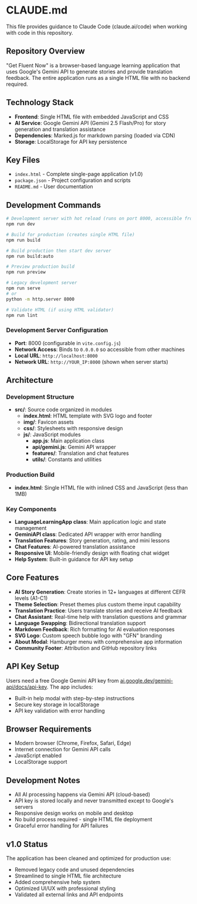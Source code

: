 # CLAUDE.md

This file provides guidance to Claude Code (claude.ai/code) when working with code in this repository.

## Repository Overview

"Get Fluent Now" is a browser-based language learning application that uses Google's Gemini API to generate stories and provide translation feedback. The entire application runs as a single HTML file with no backend required.

## Technology Stack

- **Frontend**: Single HTML file with embedded JavaScript and CSS
- **AI Service**: Google Gemini API (Gemini 2.5 Flash/Pro) for story generation and translation assistance
- **Dependencies**: Marked.js for markdown parsing (loaded via CDN)
- **Storage**: LocalStorage for API key persistence

## Key Files

- `index.html` - Complete single-page application (v1.0)
- `package.json` - Project configuration and scripts  
- `README.md` - User documentation

## Development Commands

```bash
# Development server with hot reload (runs on port 8000, accessible from network)
npm run dev

# Build for production (creates single HTML file)
npm run build

# Build production then start dev server
npm run build:auto

# Preview production build
npm run preview

# Legacy development server
npm run serve
# or
python -m http.server 8000

# Validate HTML (if using HTML validator)
npm run lint
```

### Development Server Configuration
- **Port**: 8000 (configurable in `vite.config.js`)
- **Network Access**: Binds to `0.0.0.0` so accessible from other machines
- **Local URL**: `http://localhost:8000`
- **Network URL**: `http://YOUR_IP:8000` (shown when server starts)

## Architecture

### Development Structure
- **src/**: Source code organized in modules
  - **index.html**: HTML template with SVG logo and footer
  - **img/**: Favicon assets
  - **css/**: Stylesheets with responsive design
  - **js/**: JavaScript modules
    - **app.js**: Main application class
    - **api/gemini.js**: Gemini API wrapper
    - **features/**: Translation and chat features
    - **utils/**: Constants and utilities

### Production Build
- **index.html**: Single HTML file with inlined CSS and JavaScript (less than 1MB)

### Key Components
- **LanguageLearningApp class**: Main application logic and state management
- **GeminiAPI class**: Dedicated API wrapper with error handling
- **Translation Features**: Story generation, rating, and mini lessons
- **Chat Features**: AI-powered translation assistance
- **Responsive UI**: Mobile-friendly design with floating chat widget
- **Help System**: Built-in guidance for API key setup

## Core Features

- **AI Story Generation**: Create stories in 12+ languages at different CEFR levels (A1-C1)
- **Theme Selection**: Preset themes plus custom theme input capability
- **Translation Practice**: Users translate stories and receive AI feedback
- **Chat Assistant**: Real-time help with translation questions and grammar
- **Language Swapping**: Bidirectional translation support
- **Markdown Feedback**: Rich formatting for AI evaluation responses
- **SVG Logo**: Custom speech bubble logo with "GFN" branding
- **About Modal**: Hamburger menu with comprehensive app information
- **Community Footer**: Attribution and GitHub repository links

## API Key Setup

Users need a free Google Gemini API key from [ai.google.dev/gemini-api/docs/api-key](https://ai.google.dev/gemini-api/docs/api-key). The app includes:
- Built-in help modal with step-by-step instructions
- Secure key storage in localStorage
- API key validation with error handling

## Browser Requirements

- Modern browser (Chrome, Firefox, Safari, Edge)
- Internet connection for Gemini API calls
- JavaScript enabled
- LocalStorage support

## Development Notes

- All AI processing happens via Gemini API (cloud-based)
- API key is stored locally and never transmitted except to Google's servers
- Responsive design works on mobile and desktop
- No build process required - single HTML file deployment
- Graceful error handling for API failures

## v1.0 Status

The application has been cleaned and optimized for production use:
- Removed legacy code and unused dependencies
- Streamlined to single HTML file architecture
- Added comprehensive help system
- Optimized UI/UX with professional styling
- Validated all external links and API endpoints